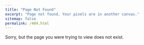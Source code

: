 ```yaml
---
title: "Page Not Found"
excerpt: "Page not found. Your pixels are in another canvas."
sitemap: false
permalink: /404.html
---
```


<!-- Google tag (gtag.js) -->
<script async src="https://www.googletagmanager.com/gtag/js?id=G-RHK7JKMTTB"></script>
<script>
  window.dataLayer = window.dataLayer || [];
  function gtag(){dataLayer.push(arguments);}
  gtag('js', new Date());

  gtag('config', 'G-RHK7JKMTTB');
</script>

Sorry, but the page you were trying to view does not exist.
